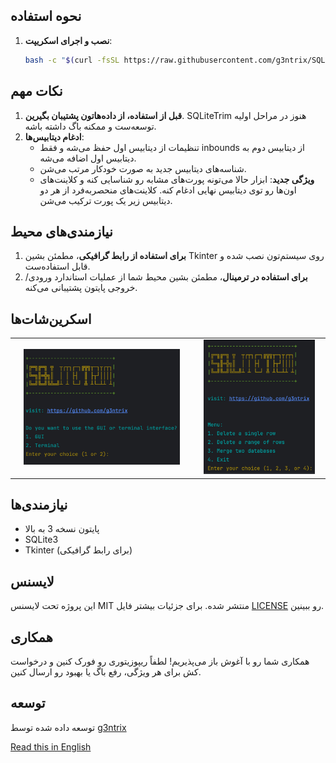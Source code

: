 ## نحوه استفاده

1. **نصب و اجرای اسکریپت**:
    ```sh
    bash -c "$(curl -fsSL https://raw.githubusercontent.com/g3ntrix/SQLiteTrim/main/install_and_run.sh)"
    ```

## نکات مهم

1. **قبل از استفاده، از داده‌هاتون پشتیبان بگیرین**. SQLiteTrim هنوز در مراحل اولیه توسعه‌ست و ممکنه باگ داشته باشه.
2. **ادغام دیتابیس‌ها**:
    - تنظیمات از دیتابیس اول حفظ می‌شه و فقط inbounds از دیتابیس دوم به دیتابیس اول اضافه می‌شه.
    - شناسه‌های دیتابیس جدید به صورت خودکار مرتب می‌شن.
    - **ویژگی جدید**: ابزار حالا می‌تونه پورت‌های مشابه رو شناسایی کنه و کلاینت‌های اون‌ها رو توی دیتابیس نهایی ادغام کنه. کلاینت‌های منحصربه‌فرد از هر دو دیتابیس زیر یک پورت ترکیب می‌شن.

## نیازمندی‌های محیط

1. **برای استفاده از رابط گرافیکی**، مطمئن بشین Tkinter روی سیستم‌تون نصب شده و قابل استفاده‌ست.
2. **برای استفاده در ترمینال**، مطمئن بشین محیط شما از عملیات استاندارد ورودی/خروجی پایتون پشتیبانی می‌کنه.

## اسکرین‌شات‌ها

<table>
  <tr>
    <td style="text-align: center;"><img src="SC/2.jpg" alt="منو" width="90%"></td>
    <td style="text-align: center;"><img src="SC/1.jpg" alt="فرآیند" width="90%"></td>
  </tr>
</table>

## نیازمندی‌ها

- پایتون نسخه 3 به بالا
- SQLite3
- Tkinter (برای رابط گرافیکی)

## لایسنس

این پروژه تحت لایسنس MIT منتشر شده. برای جزئیات بیشتر فایل [LICENSE](LICENSE) رو ببینین.

## همکاری

همکاری شما رو با آغوش باز می‌پذیریم! لطفاً ریپوزیتوری رو فورک کنین و درخواست کش برای هر ویژگی، رفع باگ یا بهبود رو ارسال کنین.

## توسعه

توسعه داده شده توسط [g3ntrix](https://github.com/g3ntrix)

[Read this in English](README.md)
